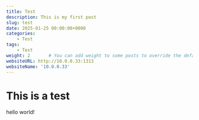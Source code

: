 ```yaml
---
title: Test
description: This is my first post
slug: test
date: 2025-01-25 00:00:00+0000
categories:
    - Test
tags:
    - Test
weight: 2       # You can add weight to some posts to override the default sorting (date descending)
websiteURL: http://10.0.0.33:1313
websiteName: '10.0.0.33'
---
```


# This is a test

hello world!